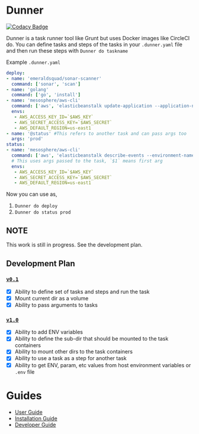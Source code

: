 # Dunner

[![Codacy Badge](https://api.codacy.com/project/badge/Grade/b2275e331d2745dc9527d45efbbf2da2)](https://app.codacy.com/app/LeopardsLab/Dunner?utm_source=github.com&utm_medium=referral&utm_content=leopardslab/Dunner&utm_campaign=Badge_Grade_Dashboard)

Dunner is a task runner tool like Grunt but uses Docker images like CircleCI do. You can define tasks and steps of the tasks in your `.dunner.yaml` file and then run these steps with `Dunner do taskname`


Example `.dunner.yaml`

```yaml
deploy:
- name: 'emeraldsquad/sonar-scanner'
  command: ['sonar', 'scan']
- name: 'golang'
  command: ['go', 'install']
- name: 'mesosphere/aws-cli'
  command: ['aws', 'elasticbeanstalk update-application --application-name myapp']
  envs: 
   - AWS_ACCESS_KEY_ID=`$AWS_KEY`
   - AWS_SECRET_ACCESS_KEY=`$AWS_SECRET`
   - AWS_DEFAULT_REGION=us-east1
- name: '@status' #This refers to another task and can pass args too
  args: 'prod'
status:
- name: 'mesosphere/aws-cli'
  command: ['aws', 'elasticbeanstalk describe-events --environment-name $1'] 
  # This uses args passed to the task, `$1` means first arg
  envs: 
   - AWS_ACCESS_KEY_ID=`$AWS_KEY`
   - AWS_SECRET_ACCESS_KEY=`$AWS_SECRET`
   - AWS_DEFAULT_REGION=us-east1
```

Now you can use as,
 1. `Dunner do deploy`
 2. `Dunner do status prod`


## NOTE
This work is still in progress. See the development plan.

## Development Plan 

### [`v0.1`](https://github.com/leopardslab/Dunner/milestone/2)
- [x] Ability to define set of tasks and steps and run the task
- [x] Mount current dir as a volume
- [x] Ability to pass arguments to tasks
### [`v1.0`](https://github.com/leopardslab/Dunner/milestone/1) 
- [x] Ability to add ENV variables
- [x] Ability to define the sub-dir that should be mounted to the task containers
- [x] Ability to mount other dirs to the task containers
- [x] Ability to use a task as a step for another task
- [x] Ability to get ENV, param, etc values from host environment variables or `.env` file

# Guides

* [User Guide](https://github.com/leopardslab/Dunner/wiki/User-Guide)
* [Installation Guide](https://github.com/leopardslab/Dunner/wiki/Installation-Guide)
* [Developer Guide](https://github.com/leopardslab/Dunner/wiki/Developer-Guide)
